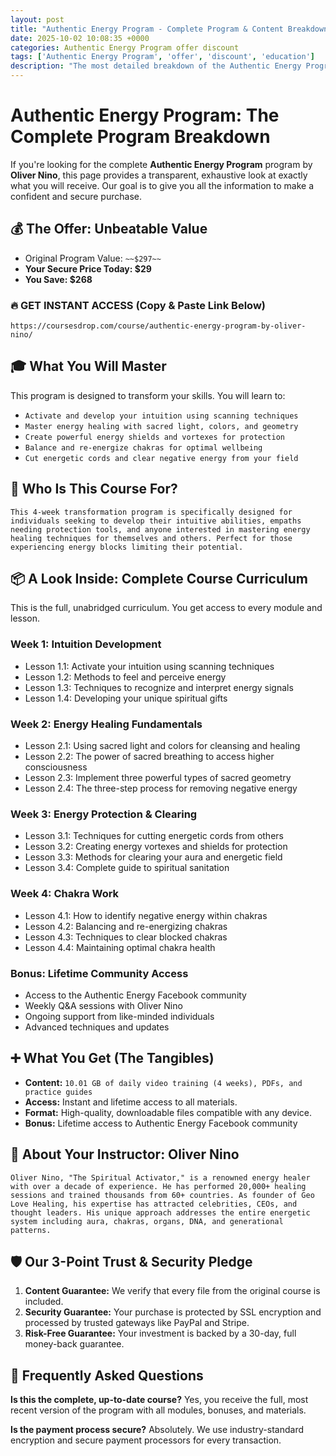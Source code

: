 ```yaml
---
layout: post
title: "Authentic Energy Program - Complete Program & Content Breakdown (2025)"
date: 2025-10-02 10:08:35 +0000
categories: Authentic Energy Program offer discount
tags: ['Authentic Energy Program', 'offer', 'discount', 'education']
description: "The most detailed breakdown of the Authentic Energy Program course online. See every module and lesson you'll get. ✅ Secure Payment ✅ 30-Day Guarantee."
---
```



# Authentic Energy Program: The Complete Program Breakdown

If you're looking for the complete **Authentic Energy Program** program by **Oliver Nino**, this page provides a transparent, exhaustive look at exactly what you will receive. Our goal is to give you all the information to make a confident and secure purchase.

## 💰 The Offer: Unbeatable Value
- Original Program Value: `~~$297~~`
- **Your Secure Price Today: $29**
- **You Save: $268**

### 🔥 GET INSTANT ACCESS (Copy & Paste Link Below)
`https://coursesdrop.com/course/authentic-energy-program-by-oliver-nino/`

## 🎓 What You Will Master
This program is designed to transform your skills. You will learn to:
- `Activate and develop your intuition using scanning techniques`
- `Master energy healing with sacred light, colors, and geometry`
- `Create powerful energy shields and vortexes for protection`
- `Balance and re-energize chakras for optimal wellbeing`
- `Cut energetic cords and clear negative energy from your field`

## 🎯 Who Is This Course For?
`This 4-week transformation program is specifically designed for individuals seeking to develop their intuitive abilities, empaths needing protection tools, and anyone interested in mastering energy healing techniques for themselves and others. Perfect for those experiencing energy blocks limiting their potential.`

## 📦 A Look Inside: Complete Course Curriculum
This is the full, unabridged curriculum. You get access to every module and lesson.

### Week 1: Intuition Development
- Lesson 1.1: Activate your intuition using scanning techniques
- Lesson 1.2: Methods to feel and perceive energy
- Lesson 1.3: Techniques to recognize and interpret energy signals
- Lesson 1.4: Developing your unique spiritual gifts

### Week 2: Energy Healing Fundamentals
- Lesson 2.1: Using sacred light and colors for cleansing and healing
- Lesson 2.2: The power of sacred breathing to access higher consciousness
- Lesson 2.3: Implement three powerful types of sacred geometry
- Lesson 2.4: The three-step process for removing negative energy

### Week 3: Energy Protection & Clearing
- Lesson 3.1: Techniques for cutting energetic cords from others
- Lesson 3.2: Creating energy vortexes and shields for protection
- Lesson 3.3: Methods for clearing your aura and energetic field
- Lesson 3.4: Complete guide to spiritual sanitation

### Week 4: Chakra Work
- Lesson 4.1: How to identify negative energy within chakras
- Lesson 4.2: Balancing and re-energizing chakras
- Lesson 4.3: Techniques to clear blocked chakras
- Lesson 4.4: Maintaining optimal chakra health

### Bonus: Lifetime Community Access
- Access to the Authentic Energy Facebook community
- Weekly Q&A sessions with Oliver Nino
- Ongoing support from like-minded individuals
- Advanced techniques and updates

## ➕ What You Get (The Tangibles)
- **Content:** `10.01 GB of daily video training (4 weeks), PDFs, and practice guides`
- **Access:** Instant and lifetime access to all materials.
- **Format:** High-quality, downloadable files compatible with any device.
- **Bonus:** Lifetime access to Authentic Energy Facebook community

## 👤 About Your Instructor: Oliver Nino
`Oliver Nino, "The Spiritual Activator," is a renowned energy healer with over a decade of experience. He has performed 20,000+ healing sessions and trained thousands from 60+ countries. As founder of Geo Love Healing, his expertise has attracted celebrities, CEOs, and thought leaders. His unique approach addresses the entire energetic system including aura, chakras, organs, DNA, and generational patterns.`

## 🛡️ Our 3-Point Trust & Security Pledge
1. **Content Guarantee:** We verify that every file from the original course is included.
2. **Security Guarantee:** Your purchase is protected by SSL encryption and processed by trusted gateways like PayPal and Stripe.
3. **Risk-Free Guarantee:** Your investment is backed by a 30-day, full money-back guarantee.

## 🙋 Frequently Asked Questions

**Is this the complete, up-to-date course?**
Yes, you receive the full, most recent version of the program with all modules, bonuses, and materials.

**Is the payment process secure?**
Absolutely. We use industry-standard encryption and secure payment processors for every transaction.